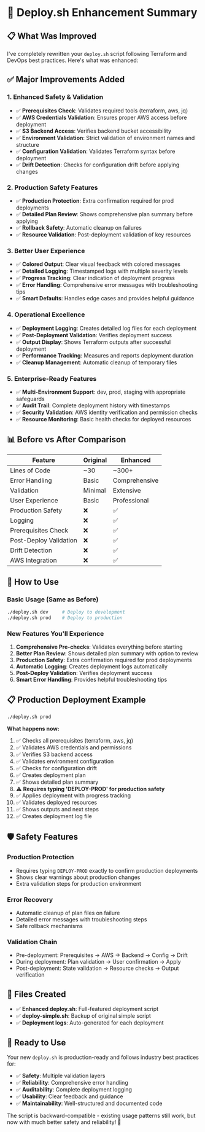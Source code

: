 # 🚀 Deploy.sh Enhancement Summary

## 📋 **What Was Improved**

I've completely rewritten your `deploy.sh` script following Terraform and DevOps best practices. Here's what was enhanced:

## ✅ **Major Improvements Added**

### **1. Enhanced Safety & Validation**
- ✅ **Prerequisites Check**: Validates required tools (terraform, aws, jq)
- ✅ **AWS Credentials Validation**: Ensures proper AWS access before deployment
- ✅ **S3 Backend Access**: Verifies backend bucket accessibility  
- ✅ **Environment Validation**: Strict validation of environment names and structure
- ✅ **Configuration Validation**: Validates Terraform syntax before deployment
- ✅ **Drift Detection**: Checks for configuration drift before applying changes

### **2. Production Safety Features**
- ✅ **Production Protection**: Extra confirmation required for prod deployments
- ✅ **Detailed Plan Review**: Shows comprehensive plan summary before applying
- ✅ **Rollback Safety**: Automatic cleanup on failures
- ✅ **Resource Validation**: Post-deployment validation of key resources

### **3. Better User Experience**
- ✅ **Colored Output**: Clear visual feedback with colored messages
- ✅ **Detailed Logging**: Timestamped logs with multiple severity levels  
- ✅ **Progress Tracking**: Clear indication of deployment progress
- ✅ **Error Handling**: Comprehensive error messages with troubleshooting tips
- ✅ **Smart Defaults**: Handles edge cases and provides helpful guidance

### **4. Operational Excellence**
- ✅ **Deployment Logging**: Creates detailed log files for each deployment
- ✅ **Post-Deployment Validation**: Verifies deployment success
- ✅ **Output Display**: Shows Terraform outputs after successful deployment
- ✅ **Performance Tracking**: Measures and reports deployment duration
- ✅ **Cleanup Management**: Automatic cleanup of temporary files

### **5. Enterprise-Ready Features**
- ✅ **Multi-Environment Support**: dev, prod, staging with appropriate safeguards
- ✅ **Audit Trail**: Complete deployment history with timestamps
- ✅ **Security Validation**: AWS identity verification and permission checks
- ✅ **Resource Monitoring**: Basic health checks for deployed resources

## 📊 **Before vs After Comparison**

| Feature | Original | Enhanced |
|---------|----------|----------|
| Lines of Code | ~30 | ~300+ |
| Error Handling | Basic | Comprehensive |
| Validation | Minimal | Extensive |
| User Experience | Basic | Professional |
| Production Safety | ❌ | ✅ |
| Logging | ❌ | ✅ |
| Prerequisites Check | ❌ | ✅ |
| Post-Deploy Validation | ❌ | ✅ |
| Drift Detection | ❌ | ✅ |
| AWS Integration | ❌ | ✅ |

## 🔧 **How to Use**

### **Basic Usage (Same as Before)**
```bash
./deploy.sh dev     # Deploy to development
./deploy.sh prod    # Deploy to production
```

### **New Features You'll Experience**
1. **Comprehensive Pre-checks**: Validates everything before starting
2. **Better Plan Review**: Shows detailed plan summary with option to review
3. **Production Safety**: Extra confirmation required for prod deployments  
4. **Automatic Logging**: Creates deployment logs automatically
5. **Post-Deploy Validation**: Verifies deployment success
6. **Smart Error Handling**: Provides helpful troubleshooting tips

## 📋 **Production Deployment Example**

```bash
./deploy.sh prod
```

**What happens now:**
1. ✅ Checks all prerequisites (terraform, aws, jq)
2. ✅ Validates AWS credentials and permissions
3. ✅ Verifies S3 backend access
4. ✅ Validates environment configuration
5. ✅ Checks for configuration drift
6. ✅ Creates deployment plan
7. ✅ Shows detailed plan summary
8. ⚠️  **Requires typing 'DEPLOY-PROD' for production safety**
9. ✅ Applies deployment with progress tracking
10. ✅ Validates deployed resources
11. ✅ Shows outputs and next steps
12. ✅ Creates deployment log file

## 🛡️ **Safety Features**

### **Production Protection**
- Requires typing `DEPLOY-PROD` exactly to confirm production deployments
- Shows clear warnings about production changes
- Extra validation steps for production environment

### **Error Recovery**
- Automatic cleanup of plan files on failure
- Detailed error messages with troubleshooting steps
- Safe rollback mechanisms

### **Validation Chain**
- Pre-deployment: Prerequisites → AWS → Backend → Config → Drift
- During deployment: Plan validation → User confirmation → Apply
- Post-deployment: State validation → Resource checks → Output verification

## 📁 **Files Created**

- ✅ **Enhanced deploy.sh**: Full-featured deployment script
- ✅ **deploy-simple.sh**: Backup of original simple script
- ✅ **Deployment logs**: Auto-generated for each deployment

## 🚀 **Ready to Use**

Your new `deploy.sh` is production-ready and follows industry best practices for:
- ✅ **Safety**: Multiple validation layers
- ✅ **Reliability**: Comprehensive error handling  
- ✅ **Auditability**: Complete deployment logging
- ✅ **Usability**: Clear feedback and guidance
- ✅ **Maintainability**: Well-structured and documented code

The script is backward-compatible - existing usage patterns still work, but now with much better safety and reliability! 🎉
